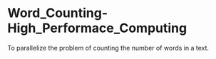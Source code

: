 # Word_Counting-High_Performace_Computing
To parallelize the problem of counting the number of words in a text.
